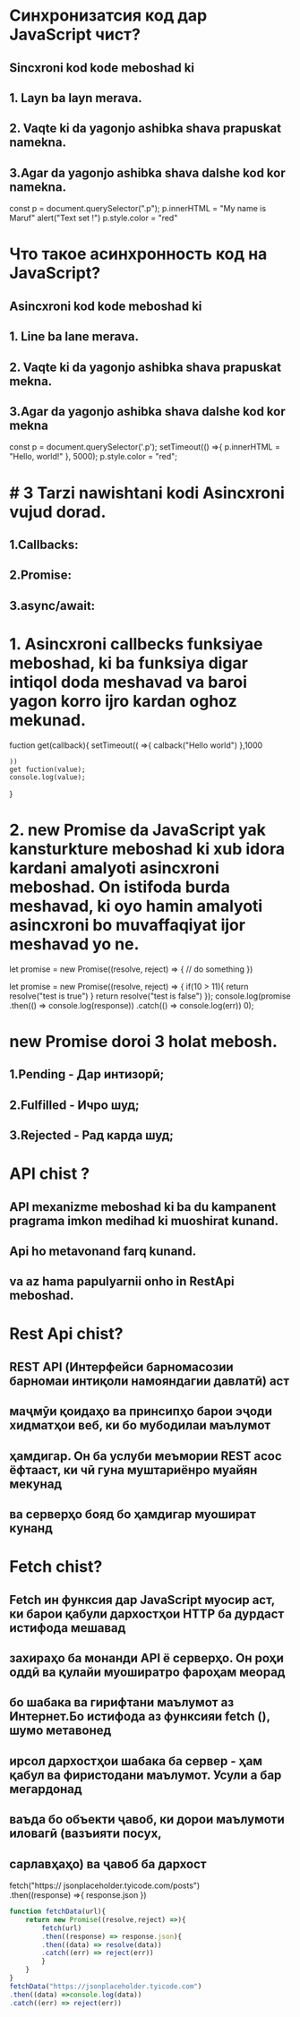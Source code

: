 # Синхронизатсия код дар JavaScript чист?

## Sincxroni kod kode meboshad ki
## 1. Layn ba layn merava.


## 2. Vaqte ki da yagonjo ashibka shava prapuskat namekna.

## 3.Agar da yagonjo ashibka shava dalshe kod kor namekna.


const p = document.querySelector(".p");
p.innerHTML = "My name is Maruf"
alert("Text set !")
p.style.color = "red"

#  Что такое асинхронность код на JavaScript?


## Asincxroni kod kode meboshad ki 
 ## 1. Line ba lane merava.

 ## 2. Vaqte ki da yagonjo ashibka shava prapuskat mekna.

## 3.Agar da yagonjo ashibka shava dalshe kod kor mekna

const p = document.querySelector('.p');
setTimeout(() =>{
    p.innerHTML = "Hello, world!"
}, 5000);
p.style.color = "red";

# # 3 Tarzi nawishtani kodi Asincxroni vujud dorad.
## 1.Callbacks:
## 2.Promise:
## 3.async/await:


#  1. Asincxroni callbecks funksiyae meboshad, ki ba funksiya digar intiqol doda meshavad va baroi yagon korro ijro kardan oghoz mekunad.


fuction get(callback){
    setTimeout(( =>{
         calback("Hello world")
    },1000

    ))
    get fuction(value);
    console.log(value);
}

# 2. new Promise da JavaScript yak kansturkture meboshad ki xub idora kardani amalyoti asincxroni meboshad. On istifoda burda meshavad, ki oyo hamin amalyoti asincxroni bo muvaffaqiyat ijor meshavad yo ne.

let promise = new Promise((resolve, reject) => {
    // do something
})

let promise = new Promise((resolve, reject) => {
    if(10  > 11){
        return resolve("test is true")
    }
    return resolve("test is false")
});
console.log(promise
.then(() => console.log(response))
.catch(() => console.log(err))
0);

#  new Promise doroi 3 holat mebosh.
## 1.Pending -  Дар интизорӣ;
## 2.Fulfilled - Ичро шуд;
## 3.Rejected - Рад карда шуд;


# API chist ?
## API mexanizme meboshad ki ba du kampanent pragrama  imkon medihad ki muoshirat kunand.

## Api ho metavonand farq kunand.
## va az hama papulyarnii onho in RestApi meboshad.

# Rest Api chist?

## REST API (Интерфейси барномасозии барномаи интиқоли намояндагии давлатӣ) аст
## маҷмӯи қоидаҳо ва принсипҳо барои эҷоди хидматҳои веб, ки бо мубодилаи маълумот
## ҳамдигар. Он ба услуби меъмории REST асос ёфтааст, ки чӣ гуна муштариёнро муайян мекунад
## ва серверҳо бояд бо ҳамдигар муошират кунанд

# Fetch chist?

## Fetch ин функсия дар JavaScript муосир аст, ки барои қабули дархостҳои HTTP ба дурдаст истифода мешавад
## захираҳо ба монанди API ё серверҳо. Он роҳи оддӣ ва қулайи муоширатро фароҳам меорад
## бо шабака ва гирифтани маълумот аз Интернет.Бо истифода аз функсияи fetch (), шумо метавонед
## ирсол дархостҳои шабака ба сервер - ҳам қабул ва фиристодани маълумот. Усули а бар мегардонад
## ваъда бо объекти ҷавоб, ки дорои маълумоти иловагӣ (вазъияти посух,
## сарлавҳаҳо) ва ҷавоб ба дархост
fetch("https:// jsonplaceholder.tyicode.com/posts")\
.then((response) =>{
    response.json
})
```javascript
function fetchData(url){
    return new Promise((resolve,reject) =>){
        fetch(url)
        .then((response) => response.json){
        .then((data) => resolve(data))
        .catch((err) => reject(err))
        }
    }
}
fetchData("https://jsonplaceholder.tyicode.com")
.then((data) =>console.log(data))
.catch((err) => reject(err))